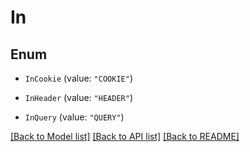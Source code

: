 # In

## Enum


* `InCookie` (value: `"COOKIE"`)

* `InHeader` (value: `"HEADER"`)

* `InQuery` (value: `"QUERY"`)


[[Back to Model list]](../README.md#documentation-for-models) [[Back to API list]](../README.md#documentation-for-api-endpoints) [[Back to README]](../README.md)


